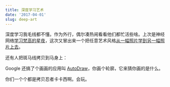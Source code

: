 ```yaml
---
title: 深度学习艺术
date: '2017-04-01'
slug: deep-art
---
```


深度学习我毛线都不懂。作为外行，偶尔凑热闹看看他们都忙活些啥。上次是神经网络[学习梵高的星夜](https://github.com/jcjohnson/neural-style)，这次又冒出来一个把任意艺术风格[从一幅照片学到另一幅照片上去](https://github.com/luanfujun/deep-photo-styletransfer)。

还有人把斑马线拷贝到马身上：



Google 还搞了个画画的应用叫 [AutoDraw](https://www.autodraw.com)，你画个轮廓，它来猜你画的是什么。

你们一个个都是拷贝忍者卡卡西啊。会玩。
